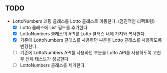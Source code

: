 ## TODO
- LottoNumbers 래핑 클래스를 Lotto 클래스로 이동한다. (점진적인 리팩토링)
  - [x] Lotto 클래스에 List<LottoNumber> 필드를 추가한다. 
  - [x] LottoNumbers 클래스의 API를 Lotto 클래스 내에 가져와 복사한다. 
  - [x] 기존에 LottoNumbers 클래스를 사용하던 부분을 Lotto 클래스를 사용하도록 변경한다. 
  - [ ] 기존에 LottoNumbers API를 사용하던 부분을 Lotto API를 사용하도록 고친 후 전체 테스트가 성공한다.
  - [ ] LottoNumbers 클래스를 제거한다. 